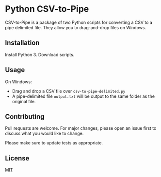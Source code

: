 # Python CSV-to-Pipe

CSV-to-Pipe is a package of two Python scripts for converting a CSV to a pipe delimited file. They allow you to drag-and-drop files on Windows.

## Installation

Install Python 3. Download scripts.

## Usage

On Windows:

- Drag and drop a CSV file over `csv-to-pipe-delimited.py`
- A pipe-delimited file `output.txt` will be output to the same folder as the original file.

## Contributing
Pull requests are welcome. For major changes, please open an issue first to discuss what you would like to change.

Please make sure to update tests as appropriate.

## License
[MIT](https://choosealicense.com/licenses/mit/)
